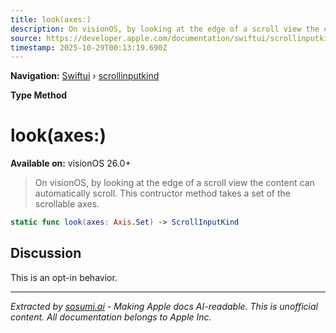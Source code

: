 ```yaml
---
title: look(axes:)
description: On visionOS, by looking at the edge of a scroll view the content can automatically scroll. This contructor method takes a set of the scrollable axes.
source: https://developer.apple.com/documentation/swiftui/scrollinputkind/look(axes:)
timestamp: 2025-10-29T00:13:19.690Z
---
```


**Navigation:** [Swiftui](/documentation/swiftui) › [scrollinputkind](/documentation/swiftui/scrollinputkind)

**Type Method**

# look(axes:)

**Available on:** visionOS 26.0+

> On visionOS, by looking at the edge of a scroll view the content can automatically scroll. This contructor method takes a set of the scrollable axes.

```swift
static func look(axes: Axis.Set) -> ScrollInputKind
```

## Discussion

This is an opt-in behavior.

---

*Extracted by [sosumi.ai](https://sosumi.ai) - Making Apple docs AI-readable.*
*This is unofficial content. All documentation belongs to Apple Inc.*
